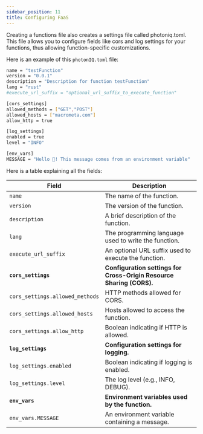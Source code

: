 ```yaml
---
sidebar_position: 11
title: Configuring FaaS
---
```


Creating a functions file also creates a settings file called photoniq.toml. This file allows you to configure fields like cors and log settings for your functions, thus allowing function-specific customizations. 

Here is an example of this `photonIQ.toml` file:
```bash
name = "testFunction"
version = "0.0.1"
description = "Description for function testFunction"
lang = "rust"
#execute_url_suffix = "optional_url_suffix_to_execute_function"

[cors_settings]
allowed_methods = ["GET","POST"]
allowed_hosts = ["macrometa.com"]
allow_http = true

[log_settings]
enabled = true
level = "INFO"

[env_vars]
MESSAGE = "Hello 👋! This message comes from an environment variable"
```

Here is a table explaining all the fields:

| Field                         | Description                                                                |
|-------------------------------|----------------------------------------------------------------------------|
| `name`                        | The name of the function.                                                  |
| `version`                     | The version of the function.                                               |
| `description`                 | A brief description of the function.                                       |
| `lang`                        | The programming language used to write the function.                       |
| `execute_url_suffix`          | An optional URL suffix used to execute the function.                       |
| **`cors_settings`**           | **Configuration settings for Cross-Origin Resource Sharing (CORS).**       |
| `cors_settings.allowed_methods` | HTTP methods allowed for CORS.                                            |
| `cors_settings.allowed_hosts`  | Hosts allowed to access the function.                                       |
| `cors_settings.allow_http`     | Boolean indicating if HTTP is allowed.                                      |
| **`log_settings`**            | **Configuration settings for logging.**                                    |
| `log_settings.enabled`        | Boolean indicating if logging is enabled.                                  |
| `log_settings.level`          | The log level (e.g., INFO, DEBUG).                                         |
| **`env_vars`**                | **Environment variables used by the function.**                            |
| `env_vars.MESSAGE`            | An environment variable containing a message.                              |